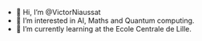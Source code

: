 - 👋 Hi, I’m @VictorNiaussat
- 👀 I’m interested in AI, Maths and Quantum computing.
- 🌱 I’m currently learning at the Ecole Centrale de Lille.


<!---
VictorNiaussat/VictorNiaussat is a ✨ special ✨ repository because its `README.md` (this file) appears on your GitHub profile.
You can click the Preview link to take a look at your changes.
--->
